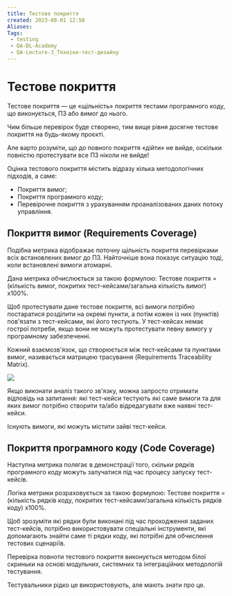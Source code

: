 ```yaml
---
title: Тестове покриття
created: 2023-08-01 12:58
Aliases:
Tags: 
 - testing
 - QA-DL-Academy
 - QA-Lecture-3_Техніки-тест-дизайну
---
```

# Тестове покриття

Тестове покриття — це «щільність» покриття тестами програмного коду, що виконується, ПЗ або вимог до нього.

Чим більше перевірок буде створено, тим вище рівня досягне тестове покриття на будь-якому проєкті.

Але варто розуміти, що до повного покриття «дійти» не вийде, оскільки повністю протестувати все ПЗ ніколи не вийде!

Оцінка тестового покриття містить відразу кілька методологічних підходів, а саме:
- Покриття вимог;
- Покриття програмного коду;
- Перевірочне покриття з урахуванням проаналізованих даних потоку управління.

## Покриття вимог (Requirements Coverage)

Подібна метрика відображає поточну щільність покриття перевірками всіх встановлених вимог до ПЗ. Найточніше вона показує ситуацію тоді, коли встановлені вимоги атомарні.

Дана метрика обчислюється за такою формулою: Тестове покриття = (кількість вимог, покритих тест-кейсами/загальна кількість вимог) x100%.

Щоб протестувати дане тестове покриття, всі вимоги потрібно постаратися розділити на окремі пункти, а потім кожен із них (пунктів) пов'язати з тест-кейсами, які його тестують. У тест-кейсах немає гострої потреби, якщо вони не можуть протестувати певну вимогу у програмному забезпеченні.

Кожний взаємозв'язок, що створюється між тест-кейсами та пунктами вимог, називається матрицею трасування (Requirements Traceability Matrix).

![](https://lh6.googleusercontent.com/3JimXUwdlxYfVj8jbqossOI5TwgDRHSoDsn33O53R9KiMqxxNpOqGHRPKDiIQDRbIedGmaJYFWSJK7kyvFfM_Yqx61ewhN58HtfUCMU4O9gClyQ3wL2dJB98y1JrgWFDy-8A1rlz8CZWAyzBYFk-cQA)


Якщо виконати аналіз такого зв'язку, можна запросто отримати відповідь на запитання: які тест-кейси тестують які саме вимоги та для яких вимог потрібно створити та/або відредагувати вже наявні тест-кейси.

Існують вимоги, які можуть містити зайві тест-кейси.
## Покриття програмного коду (Code Coverage)

Наступна метрика полягає в демонстрації того, скільки рядків програмного коду можуть залучатися під час процесу запуску тест-кейсів.

Логіка метрики розраховується за такою формулою: Тестове покриття = (кількість рядків коду, покритих тест-кейсами/загальна кількість рядків коду) x100%.

Щоб зрозуміти які рядки були виконані під час проходження заданих тест-кейсів, потрібно використовувати спеціальні інструменти, які допомагають знайти саме ті рядки коду, які потрібні для обчислення тестових сценаріїв.

Перевірка повноти тестового покриття виконується методом білої скриньки на основі модульних, системних та інтеграційних методологій тестування.

Тестувальники рідко це використовують, але мають знати про це.
